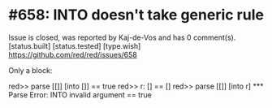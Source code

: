 
#658: INTO doesn't take generic rule
================================================================================
Issue is closed, was reported by Kaj-de-Vos and has 0 comment(s).
[status.built] [status.tested] [type.wish]
<https://github.com/red/red/issues/658>

Only a block:

red>> parse [[]] [into []]
== true
red>> r: []
== []
red>> parse [[]] [into r]
**\* Parse Error: INTO invalid argument
== true



